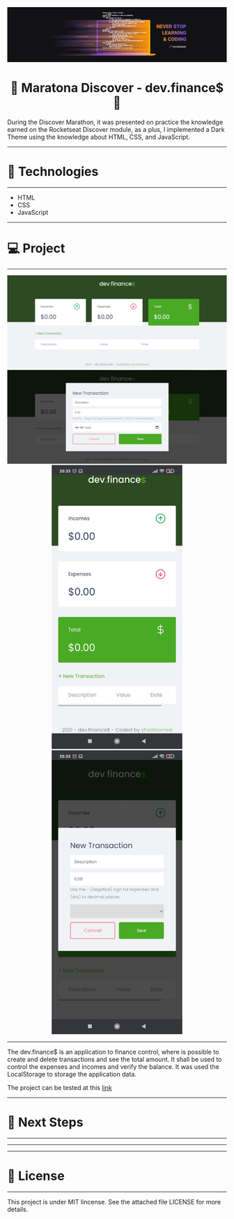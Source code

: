<div align="center">
  <img src="./images/neverstoplearningHeader.png" alt="Header Marathon Discover"/>
</div>

<div>
    <h1 align="center">👾 Maratona Discover - dev.finance$ 👾</h1>
    <p>During the Discover Marathon, it was presented on practice the knowledge earned on the Rocketseat Discover module, as a plus, I implemented a Dark Theme using the knowledge about HTML, CSS, and JavaScript.</p>
</div>
<hr>

<h1>🚀 Technologies</h1>
<hr>
<p>

  * HTML
  * CSS
  * JavaScript

</p>
<hr>

<h1>💻 Project</h1>
<hr>

<div align="center">
  <img alt="Desktop screenshot 1" title="Desktop project 1" src="./images/desktop-project-1.png"/>
  <img alt="Desktop screenshot 2" title="Desktop project 2" src="./images/desktop-project-2.png"/>  
</div>
<div align="center">
<span>
  <img alt="Mobile screenshot 1" title="Mobile project 1" src="./images/mobile-project-1.jpg" width="300"/> 
  <img alt="Mobile screenshot 2" title="Mobile project 2" src="images/mobile-project-2.jpg" width="300"/>
</span>
</div>

<hr>
<p>The dev.finance$ is an application to finance control, where is possible to create and delete transactions and see the total amount. It shall be used to control the expenses and incomes and verify the balance. It was used the LocalStorage to storage the application data.</p>
<p>The project can be tested at this <a href="https://shootowned.github.io/Marathon_Discover_01/" target="_blank">link</a></p>

<hr>

<h1>🚧 Next Steps</h1>
<hr>

------------------

<hr>


<h1>📝 License</h1>
<hr>
<p>This project is under MIT lincense. See the attached file LICENSE for more details.</p>
